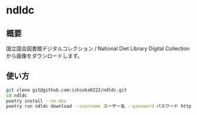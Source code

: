 # ndldc

## 概要

国立国会図書館デジタルコレクション / National Diet Library Digital Collectionから画像をダウンロードします。

## 使い方

```bash
git clone git@github.com:ishioka0222/ndldc.git
cd ndldc
poetry install --no-dev
poetry run ndldc download --username ユーザー名 --password パスワード https://dl.ndl.go.jp/info:ndljp/pid/1383303
```
